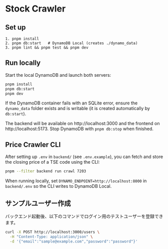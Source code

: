 # Stock Crawler

## Set up

```
1. pnpm install
2. pnpm db:start   # DynamoDB Local (creates ./dynamo_data)
3. pnpm lint && pnpm test && pnpm dev
```

## Run locally

Start the local DynamoDB and launch both servers:

```bash
pnpm install
pnpm db:start
pnpm dev
```

If the DynamoDB container fails with an SQLite error, ensure the `dynamo_data`
folder exists and is writable (it is created automatically by `db:start`).

The backend will be available on http://localhost:3000 and the frontend on http://localhost:5173.
Stop DynamoDB with `pnpm db:stop` when finished.

## Price Crawler CLI

After setting up `.env` in `backend/` (see `.env.example`), you can fetch and
store the closing price of a TSE code using the CLI:

```bash
pnpm --filter backend run crawl 7203
```

When running locally, set `DYNAMO_ENDPOINT=http://localhost:8000` in
`backend/.env` so the CLI writes to DynamoDB Local.

## サンプルユーザー作成

バックエンド起動後、以下のコマンドでログイン用のテストユーザーを登録できます。

```bash
curl -X POST http://localhost:3000/users \
  -H "Content-Type: application/json" \
  -d '{"email":"sample@example.com","password":"password"}'
```
